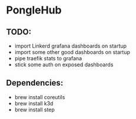 # PongleHub

## TODO:

- import Linkerd grafana dashboards on startup
- import some other good dashboards on startup
- pipe traefik stats to grafana
- stick some auth on exposed dashboards

## Dependencies:

- brew install coreutils
- brew install k3d
- brew install step